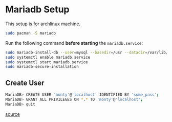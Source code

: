 # Mariadb Setup

This setup is for archlinux machine.

```bash
sudo pacman -S mariadb
```

Run the following command **before starting** the `mariadb.service`:

```bash
sudo mariadb-install-db --user=mysql --basedir=/usr --datadir=/var/lib/mysql
sudo systemctl enable mariadb.service
sudo systemctl start mariadb.service
sudo mariadb-secure-installation
```

## Create User

```bash
MariaDB> CREATE USER 'monty'@'localhost' IDENTIFIED BY 'some_pass';
MariaDB> GRANT ALL PRIVILEGES ON *.* TO 'monty'@'localhost';
MariaDB> quit
```

[source](https://wiki.archlinux.org/title/MariaDB)
